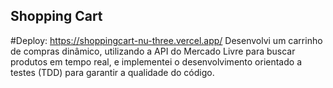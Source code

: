 ## Shopping Cart
#Deploy: https://shoppingcart-nu-three.vercel.app/
Desenvolvi um carrinho de compras dinâmico, utilizando a API do Mercado Livre
para buscar produtos em tempo real, e implementei o desenvolvimento orientado a testes (TDD) 
para garantir a qualidade do código.
